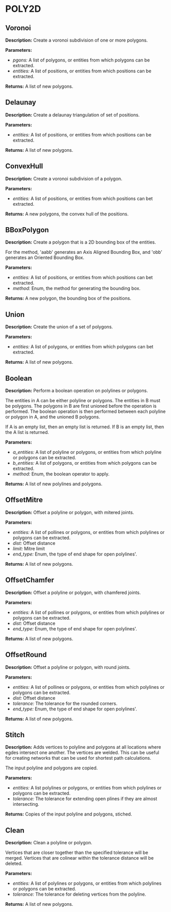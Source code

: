 # POLY2D  
  
## Voronoi  
  
  
**Description:** Create a voronoi subdivision of one or more polygons.

  
  
**Parameters:**  
  * *pgons:* A list of polygons, or entities from which polygons can be extracted.  
  * *entities:* A list of positions, or entities from which positions can be extracted.  
  
**Returns:** A list of new polygons.  
  
  
## Delaunay  
  
  
**Description:** Create a delaunay triangulation of set of positions.

  
  
**Parameters:**  
  * *entities:* A list of positions, or entities from which positions can be extracted.  
  
**Returns:** A list of new polygons.  
  
  
## ConvexHull  
  
  
**Description:** Create a voronoi subdivision of a polygon.  
  
**Parameters:**  
  * *entities:* A list of positions, or entities from which positions can bet extracted.  
  
**Returns:** A new polygons, the convex hull of the positions.  
  
  
## BBoxPolygon  
  
  
**Description:** Create a polygon that is a 2D bounding box of the entities.


For the method, 'aabb' generates an Axis Aligned Bounding Box, and 'obb' generates an Oriented Bounding Box.

  
  
**Parameters:**  
  * *entities:* A list of positions, or entities from which positions can bet extracted.  
  * *method:* Enum, the method for generating the bounding box.  
  
**Returns:** A new polygon, the bounding box of the positions.  
  
  
## Union  
  
  
**Description:** Create the union of a set of polygons.  
  
**Parameters:**  
  * *entities:* A list of polygons, or entities from which polygons can bet extracted.  
  
**Returns:** A list of new polygons.  
  
  
## Boolean  
  
  
**Description:** Perform a boolean operation on polylines or polygons.


The entities in A can be either polyline or polygons.
The entities in B must be polygons.
The polygons in B are first unioned before the operation is performed.
The boolean operation is then performed between each polyline or polygon in A, and the unioned B polygons.


If A is an empty list, then an empty list is returned.
If B is an empty list, then the A list is returned.

  
  
**Parameters:**  
  * *a\_entities:* A list of polyline or polygons, or entities from which polyline or polygons can be extracted.  
  * *b\_entities:* A list of polygons, or entities from which polygons can be extracted.  
  * *method:* Enum, the boolean operator to apply.  
  
**Returns:** A list of new polylines and polygons.  
  
  
## OffsetMitre  
  
  
**Description:** Offset a polyline or polygon, with mitered joints.  
  
**Parameters:**  
  * *entities:* A list of pollines or polygons, or entities from which polylines or polygons can be extracted.  
  * *dist:* Offset distance  
  * *limit:* Mitre limit  
  * *end\_type:* Enum, the type of end shape for open polylines'.  
  
**Returns:** A list of new polygons.  
  
  
## OffsetChamfer  
  
  
**Description:** Offset a polyline or polygon, with chamfered joints.  
  
**Parameters:**  
  * *entities:* A list of pollines or polygons, or entities from which polylines or polygons can be extracted.  
  * *dist:* Offset distance  
  * *end\_type:* Enum, the type of end shape for open polylines'.  
  
**Returns:** A list of new polygons.  
  
  
## OffsetRound  
  
  
**Description:** Offset a polyline or polygon, with round joints.  
  
**Parameters:**  
  * *entities:* A list of pollines or polygons, or entities from which polylines or polygons can be extracted.  
  * *dist:* Offset distance  
  * *tolerance:* The tolerance for the rounded corners.  
  * *end\_type:* Enum, the type of end shape for open polylines'.  
  
**Returns:** A list of new polygons.  
  
  
## Stitch  
  
  
**Description:** Adds vertices to polyline and polygons at all locations where egdes intersect one another.
The vertices are welded.
This can be useful for creating networks that can be used for shortest path calculations.


The input polyline and polygons are copied.

  
  
**Parameters:**  
  * *entities:* A list polylines or polygons, or entities from which polylines or polygons can be extracted.  
  * *tolerance:* The tolerance for extending open plines if they are almost intersecting.  
  
**Returns:** Copies of the input polyline and polygons, stiched.  
  
  
## Clean  
  
  
**Description:** Clean a polyline or polygon.


Vertices that are closer together than the specified tolerance will be merged.
Vertices that are colinear within the tolerance distance will be deleted.

  
  
**Parameters:**  
  * *entities:* A list of polylines or polygons, or entities from which polylines or polygons can be extracted.  
  * *tolerance:* The tolerance for deleting vertices from the polyline.  
  
**Returns:** A list of new polygons.  
  
  
